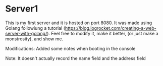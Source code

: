 # Server1
This is my first server and it is hosted on port 8080. It was made using Golang followiung a tutorial (https://blog.logrocket.com/creating-a-web-server-with-golang/). Feel free to modify it, make it better, (or just make a monstrosity), and show me. 

Modifications:
  Added some notes when booting in the console

Note: It doesn't actually record the name field and the address field
